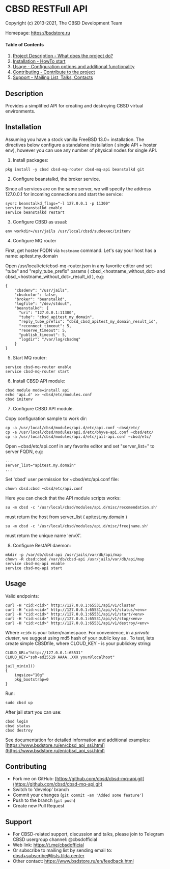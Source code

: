 # CBSD RESTFull API

Copyright (c) 2013-2021, The CBSD Development Team

Homepage: https://bsdstore.ru

#### Table of Contents

1. [Project Description - What does the project do?](#description)
2. [Installation - HowTo start](#installation)
3. [Usage - Configuration options and additional functionality](#usage)
4. [Contributing - Contribute to the project](#contributing)
5. [Support - Mailing List, Talks, Contacts](#support)


## Description

Provides a simplified API for creating and destroying CBSD virtual environments.

## Installation

Assuming you have a stock vanilla FreeBSD 13.0+ installation.
The directives below configure a standalone installation ( single API + hoster env),
however you can use any number of physical nodes for single API.

1) Install packages:
```
pkg install -y cbsd cbsd-mq-router cbsd-mq-api beanstalkd git
```

2) Configure beanstalkd, the broker service.

  Since all services are on the same server, we will specify the address 127.0.0.1 
  for incoming connections and start the service:
```
sysrc beanstalkd_flags="-l 127.0.0.1 -p 11300"
service beanstalkd enable
service beanstalkd restart
```

3) Configure CBSD as usual:
```
env workdir=/usr/jails /usr/local/cbsd/sudoexec/initenv
```

4) Configure MQ router

First, get hoster FQDN via `hostname` command.
Let's say your host has a name: apitest.my.domain

Open /usr/local/etc/cbsd-mq-router.json in any favorite editor and set
"tube" and "reply_tube_prefix" params ( cbsd_<hostname_without_dot> and cbsd_<hostname_without_dot>_result_id ), e.g:

```
{
    "cbsdenv": "/usr/jails",
    "cbsdcolor": false,
    "broker": "beanstalkd",
    "logfile": "/dev/stdout",
    "beanstalkd": {
      "uri": "127.0.0.1:11300",
      "tube": "cbsd_apitest_my_domain",
      "reply_tube_prefix": "cbsd_cbsd_apitest_my_domain_result_id",
      "reconnect_timeout": 5,
      "reserve_timeout": 5,
      "publish_timeout": 5,
      "logdir": "/var/log/cbsdmq"
    }
}
```

5) Start MQ router:
```
service cbsd-mq-router enable
service cbsd-mq-router start
```

6) Install CBSD API module:
```
cbsd module mode=install api
echo 'api.d' >> ~cbsd/etc/modules.conf
cbsd initenv
```

7) Configure CBSD API module.

Copy configuration sample to work dir:
```
cp -a /usr/local/cbsd/modules/api.d/etc/api.conf ~cbsd/etc/
cp -a /usr/local/cbsd/modules/api.d/etc/bhyve-api.conf ~cbsd/etc/
cp -a /usr/local/cbsd/modules/api.d/etc/jail-api.conf ~cbsd/etc/
```

Open ~cbsd/etc/api.conf in any favorite editor and set "server_list=" to server FQDN, e.g:
```
...
server_list="apitest.my.domain"
...
```

Set 'cbsd' user permission for ~cbsd/etc/api.conf file:
```
chown cbsd:cbsd ~cbsd/etc/api.conf
```

Here you can check that the API module scripts works:
```
su -m cbsd -c '/usr/local/cbsd/modules/api.d/misc/recomendation.sh'
```
must return the host from server_list ( apitest.my.domain )

```
su -m cbsd -c '/usr/local/cbsd/modules/api.d/misc/freejname.sh'
```
must return the unique name 'envX'.

8) Configure RestAPI daemon:
```
mkdir -p /var/db/cbsd-api /usr/jails/var/db/api/map
chown -R cbsd:cbsd /var/db/cbsd-api /usr/jails/var/db/api/map
service cbsd-mq-api enable
service cbsd-mq-api start
```

## Usage

Valid endpoints:

```
curl -H "cid:<cid>" http://127.0.0.1:65531/api/v1/cluster
curl -H "cid:<cid>" http://127.0.0.1:65531/api/v1/status/<env>
curl -H "cid:<cid>" http://127.0.0.1:65531/api/v1/start/<env>
curl -H "cid:<cid>" http://127.0.0.1:65531/api/v1/stop/<env>
curl -H "cid:<cid>" http://127.0.0.1:65531/api/v1/destroy/<env>
```
Where `<cid>` is your token/namespace. For convenience, in a *private cluster*, 
we suggest using md5 hash of your public key as <cid>.
To test, lets create simple CBSDfile, where CLOUD_KEY - is your publickey string:
```
CLOUD_URL="http://127.0.0.1:65531"
CLOUD_KEY="ssh-ed25519 AAAA..XXX your@localhost"

jail_minio1()
{
	imgsize="10g"
	pkg_bootstrap=0
}
```

Run:
```
sudo cbsd up
```

After jail start you can use:
```
cbsd login
cbsd status
cbsd destroy
```

See documentation for detailed information and additional examples: [https://www.bsdstore.ru/en/cbsd_api_ssi.html](https://www.bsdstore.ru/en/cbsd_api_ssi.html)

## Contributing

* Fork me on GitHub: [https://github.com/cbsd/cbsd-mq-api.git](https://github.com/cbsd/cbsd-mq-api.git)
* Switch to 'develop' branch
* Commit your changes (`git commit -am 'Added some feature'`)
* Push to the branch (`git push`)
* Create new Pull Request

## Support

* For CBSD-related support, discussion and talks, please join to Telegram CBSD usergroup channel: @cbsdofficial
* Web link: https://t.me/cbsdofficial
* Or subscribe to mailing list by sending email to: cbsd+subscribe@lists.tilda.center
* Other contact: https://www.bsdstore.ru/en/feedback.html

